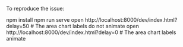 To reproduce the issue:

npm install
npm run serve
open http://localhost:8000/dev/index.html?delay=50 # The area chart labels do not animate
open http://localhost:8000/dev/index.html?delay=0 # The area chart labels animate
